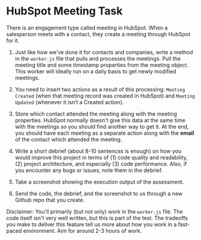 # HubSpot Meeting Task

There is an engagement type called meeting in HubSpot. When a salesperson meets with a contact, they create a meeting through HubSpot for it.

1. Just like how we've done it for contacts and companies, write a method in the `worker.js` file that pulls and processes the meetings. Pull the meeting title and some timestamp properties from the meeting object. This worker will ideally run on a daily basis to get newly modified meetings.

2. You need to insert two actions as a result of this processing: `Meeting Created` (when that meeting record was created in HubSpot) and `Meeting Updated` (whenever it isn’t a Created action).

3. Store which contact attended the meeting along with the meeting properties. HubSpot normally doesn't give this data at the same time with the meetings so you should find another way to get it. At the end, you should have each meeting as a separate action along with the **email** of the contact which attended the meeting.

4. Write a short debrief (about 8-10 sentences is enough) on how you would improve this project in terms of (1) code quality and readability, (2) project architecture, and especially (3) code performance. Also, if you encounter any bugs or issues, note them in the debrief.

5. Take a screenshot showing the execution output of the assessment.

6. Send the code, the debrief, and the screenshot to us through a new Github repo that you create.

Disclaimer: You'll primarily (but not only) work in the `worker.js` file. The code itself isn't very well written, but this is part of the test. The tradeoffs you make to deliver this feature tell us more about how you work in a fast-paced environment. Aim for around 2-3 hours of work.